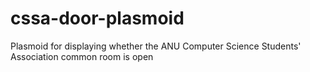 cssa-door-plasmoid
==================

Plasmoid for displaying whether the ANU Computer Science Students' Association common room is open

